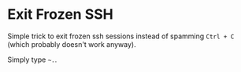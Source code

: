 # Exit Frozen SSH
Simple trick to exit frozen ssh sessions instead of spamming `Ctrl + C` (which probably doesn't work anyway).

Simply type `~.`.
